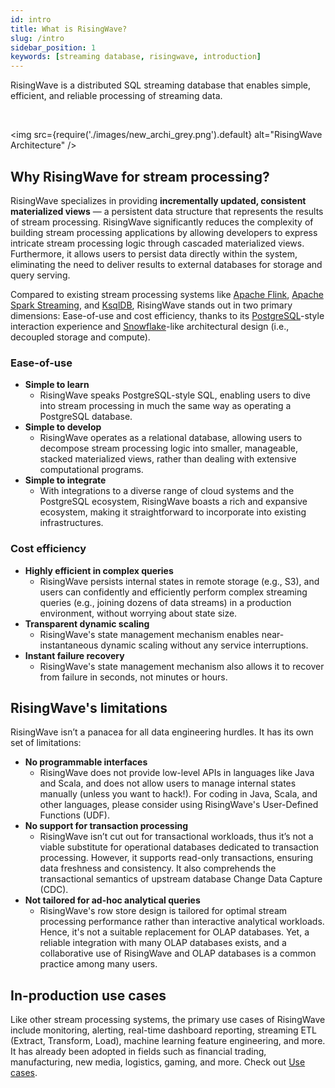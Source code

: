 ```yaml
---
id: intro
title: What is RisingWave?
slug: /intro
sidebar_position: 1
keywords: [streaming database, risingwave, introduction]
---
```


<head>
  <link rel="canonical" href="https://docs.risingwave.com/docs/current/intro/" />
</head>

RisingWave is a distributed SQL streaming database that enables simple, efficient, and reliable processing of streaming data.

<RollButton text="&nbsp;&nbsp;Get Started" doc="get-started" block />
<br/>

<img
src={require('./images/new_archi_grey.png').default}
alt="RisingWave Architecture"
/>

## Why RisingWave for stream processing?

RisingWave specializes in providing **incrementally updated, consistent materialized views** — a persistent data structure that represents the results of stream processing. RisingWave significantly reduces the complexity of building stream processing applications by allowing developers to express intricate stream processing logic through cascaded materialized views. Furthermore, it allows users to persist data directly within the system, eliminating the need to deliver results to external databases for storage and query serving.

Compared to existing stream processing systems like [Apache Flink](https://flink.apache.org/), [Apache Spark Streaming](https://spark.apache.org/docs/latest/streaming-programming-guide.html), and [KsqlDB](https://ksqldb.io/), RisingWave stands out in two primary dimensions: Ease-of-use and cost efficiency, thanks to its [PostgreSQL](https://www.postgresql.org/)-style interaction experience and [Snowflake](https://snowflake.com/)-like architectural design (i.e., decoupled storage and compute).

### Ease-of-use

- **Simple to learn**
  - RisingWave speaks PostgreSQL-style SQL, enabling users to dive into stream processing in much the same way as operating a PostgreSQL database.
- **Simple to develop**
  - RisingWave operates as a relational database, allowing users to decompose stream processing logic into smaller, manageable, stacked materialized views, rather than dealing with extensive computational programs.
- **Simple to integrate**
  - With integrations to a diverse range of cloud systems and the PostgreSQL ecosystem, RisingWave boasts a rich and expansive ecosystem, making it straightforward to incorporate into existing infrastructures.

### Cost efficiency

- **Highly efficient in complex queries**
  - RisingWave persists internal states in remote storage (e.g., S3), and users can confidently and efficiently perform complex streaming queries (e.g., joining dozens of data streams) in a production environment, without worrying about state size.
- **Transparent dynamic scaling**
  - RisingWave's state management mechanism enables near-instantaneous dynamic scaling without any service interruptions.
- **Instant failure recovery**
  - RisingWave's state management mechanism also allows it to recover from failure in seconds, not minutes or hours.

## RisingWave's limitations

RisingWave isn’t a panacea for all data engineering hurdles. It has its own set of limitations:

- **No programmable interfaces**
  - RisingWave does not provide low-level APIs in languages like Java and Scala, and does not allow users to manage internal states manually (unless you want to hack!). For coding in Java, Scala, and other languages, please consider using RisingWave's User-Defined Functions (UDF).
- **No support for transaction processing**
  - RisingWave isn’t cut out for transactional workloads, thus it’s not a viable substitute for operational databases dedicated to transaction processing. However, it supports read-only transactions, ensuring data freshness and consistency. It also comprehends the transactional semantics of upstream database Change Data Capture (CDC).
- **Not tailored for ad-hoc analytical queries**
  - RisingWave's row store design is tailored for optimal stream processing performance rather than interactive analytical workloads. Hence, it's not a suitable replacement for OLAP databases. Yet, a reliable integration with many OLAP databases exists, and a collaborative use of RisingWave and OLAP databases is a common practice among many users.

## In-production use cases

Like other stream processing systems, the primary use cases of RisingWave include monitoring, alerting, real-time dashboard reporting, streaming ETL (Extract, Transform, Load), machine learning feature engineering, and more. It has already been adopted in fields such as financial trading, manufacturing, new media, logistics, gaming, and more. Check out [Use cases](/use-cases.md).

<LightButton text="See the architecture" doc="architecture"/>
<LightButton text="Access the source code" url="https://github.com/risingwavelabs/risingwave"/>
<br/>
